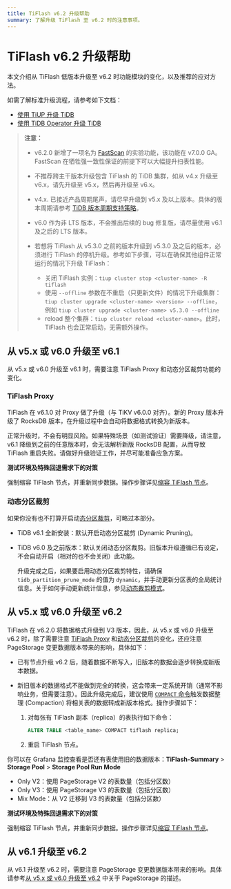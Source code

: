 ```yaml
---
title: TiFlash v6.2 升级帮助
summary: 了解升级 TiFlash 至 v6.2 时的注意事项。
---
```


# TiFlash v6.2 升级帮助

本文介绍从 TiFlash 低版本升级至 v6.2 时功能模块的变化，以及推荐的应对方法。

如需了解标准升级流程，请参考如下文档：

- [使用 TiUP 升级 TiDB](/upgrade-tidb-using-tiup.md)
- [使用 TiDB Operator 升级 TiDB](https://docs.pingcap.com/zh/tidb-in-kubernetes/stable/upgrade-a-tidb-cluster)

> **注意：**
>
> - v6.2.0 新增了一项名为 [FastScan](/tiflash/use-fastscan.md) 的实验功能，该功能在 v7.0.0 GA。FastScan 在牺牲强一致性保证的前提下可以大幅提升扫表性能。
>
> - 不推荐跨主干版本升级包含 TiFlash 的 TiDB 集群，如从 v4.x 升级至 v6.x，请先升级至 v5.x，然后再升级至 v6.x。
>
> - v4.x. 已接近产品周期尾声，请尽早升级到 v5.x 及以上版本。具体的版本周期请参考 [TiDB 版本周期支持策略](https://pingcap.com/zh/tidb-release-support-policy)。
>
> - v6.0 作为非 LTS 版本，不会推出后续的 bug 修复版，请尽量使用 v6.1 及之后的 LTS 版本。
>
> - 若想将 TiFlash 从 v5.3.0 之前的版本升级到 v5.3.0 及之后的版本，必须进行 TiFlash 的停机升级。参考如下步骤，可以在确保其他组件正常运行的情况下升级 TiFlash：
>
>     - 关闭 TiFlash 实例：`tiup cluster stop <cluster-name> -R tiflash`
>     - 使用 `--offline` 参数在不重启（只更新文件）的情况下升级集群：`tiup cluster upgrade <cluster-name> <version> --offline`，例如 `tiup cluster upgrade <cluster-name> v5.3.0 --offline`
>     - reload 整个集群：`tiup cluster reload <cluster-name>`。此时，TiFlash 也会正常启动，无需额外操作。

## 从 v5.x 或 v6.0 升级至 v6.1

从 v5.x 或 v6.0 升级至 v6.1 时，需要注意 TiFlash Proxy 和动态分区裁剪功能的变化。

### TiFlash Proxy

TiFlash 在 v6.1.0 对 Proxy 做了升级（与 TiKV v6.0.0 对齐）。新的 Proxy 版本升级了 RocksDB 版本，在升级过程中会自动将数据格式转换为新版本。

正常升级时，不会有明显风险。如果特殊场景（如测试验证）需要降级，请注意，v6.1 降级到之前的任意版本时，会无法解析新版 RocksDB 配置，从而导致 TiFlash 重启失败。请做好升级验证工作，并尽可能准备应急方案。

**测试环境及特殊回退需求下的对策**

强制缩容 TiFlash 节点，并重新同步数据。操作步骤详见[缩容 TiFlash 节点](/scale-tidb-using-tiup.md#缩容-tiflash-节点)。

### 动态分区裁剪

如果你没有也不打算开启动[态分区裁剪](/partitioned-table.md#动态裁剪模式)，可略过本部分。

- TiDB v6.1 全新安装：默认开启动态分区裁剪 (Dynamic Pruning)。

- TiDB v6.0 及之前版本：默认关闭动态分区裁剪。旧版本升级遵循已有设定，不会自动开启（相对的也不会关闭）此功能。

    升级完成之后，如果要启用动态分区裁剪特性，请确保 `tidb_partition_prune_mode` 的值为 `dynamic`，并手动更新分区表的全局统计信息。关于如何手动更新统计信息，参见[动态裁剪模式](/partitioned-table.md#动态裁剪模式)。

## 从 v5.x 或 v6.0 升级至 v6.2

TiFlash 在 v6.2.0 将数据格式升级到 V3 版本，因此，从 v5.x 或 v6.0 升级至 v6.2 时，除了需要注意 [TiFlash Proxy](#tiflash-proxy) 和[动态分区裁剪](#动态分区裁剪)的变化，还应注意 PageStorage 变更数据版本带来的影响，具体如下：

- 已有节点升级 v6.2 后，随着数据不断写入，旧版本的数据会逐步转换成新版本数据。
- 新旧版本的数据格式不能做到完全的转换，这会带来一定系统开销（通常不影响业务，但需要注意）。因此升级完成后，建议使用 [`COMPACT` 命令](/sql-statements/sql-statement-alter-table-compact.md)触发数据整理 (Compaction) 将相关表的数据转成新版本格式。操作步骤如下：

    1. 对每张有 TiFlash 副本（replica）的表执行如下命令：

        ```sql
        ALTER TABLE <table_name> COMPACT tiflash replica;
        ```

    2. 重启 TiFlash 节点。

你可以在 Grafana 监控查看是否还有表使用旧的数据版本：**TiFlash-Summary** > **Storage Pool** > **Storage Pool Run Mode**

- Only V2：使用 PageStorage V2 的表数量（包括分区数）
- Only V3：使用 PageStorage V3 的表数量（包括分区数）
- Mix Mode：从 V2 迁移到 V3 的表数量（包括分区数）

**测试环境及特殊回退需求下的对策**

强制缩容 TiFlash 节点，并重新同步数据。操作步骤详见[缩容 TiFlash 节点](/scale-tidb-using-tiup.md#缩容-tiflash-节点)。

## 从 v6.1 升级至 v6.2

从 v6.1 升级至 v6.2 时，需要注意 PageStorage 变更数据版本带来的影响。具体请参考[从 v5.x 或 v6.0 升级至 v6.2](#从-v5x-或-v60-升级至-v62) 中关于 PageStorage 的描述。
